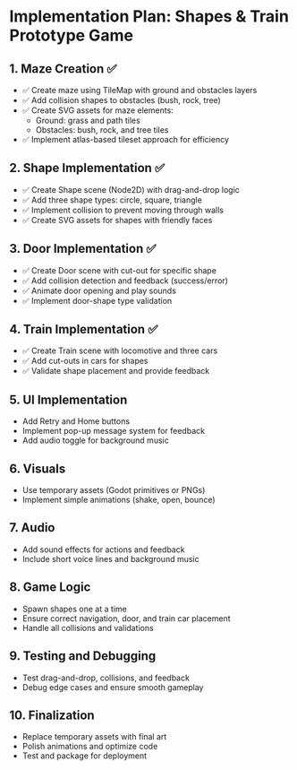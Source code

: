 # Implementation Plan: Shapes & Train Prototype Game

## 1. Maze Creation ✅
- ✅ Create maze using TileMap with ground and obstacles layers
- ✅ Add collision shapes to obstacles (bush, rock, tree)
- ✅ Create SVG assets for maze elements:
  - Ground: grass and path tiles
  - Obstacles: bush, rock, and tree tiles
- ✅ Implement atlas-based tileset approach for efficiency

## 2. Shape Implementation ✅
- ✅ Create Shape scene (Node2D) with drag-and-drop logic
- ✅ Add three shape types: circle, square, triangle
- ✅ Implement collision to prevent moving through walls
- ✅ Create SVG assets for shapes with friendly faces

## 3. Door Implementation ✅
- ✅ Create Door scene with cut-out for specific shape
- ✅ Add collision detection and feedback (success/error)
- ✅ Animate door opening and play sounds
- ✅ Implement door-shape type validation

## 4. Train Implementation ✅
- ✅ Create Train scene with locomotive and three cars
- ✅ Add cut-outs in cars for shapes
- ✅ Validate shape placement and provide feedback

## 5. UI Implementation
- Add Retry and Home buttons
- Implement pop-up message system for feedback
- Add audio toggle for background music

## 6. Visuals
- Use temporary assets (Godot primitives or PNGs)
- Implement simple animations (shake, open, bounce)

## 7. Audio
- Add sound effects for actions and feedback
- Include short voice lines and background music

## 8. Game Logic
- Spawn shapes one at a time
- Ensure correct navigation, door, and train car placement
- Handle all collisions and validations

## 9. Testing and Debugging
- Test drag-and-drop, collisions, and feedback
- Debug edge cases and ensure smooth gameplay

## 10. Finalization
- Replace temporary assets with final art
- Polish animations and optimize code
- Test and package for deployment
